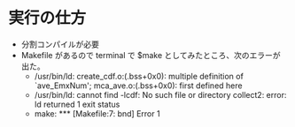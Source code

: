 # 実行の仕方
- 分割コンパイルが必要
- Makefile があるので terminal で $make としてみたところ、次のエラーが出た。
    - /usr/bin/ld: create_cdf.o:(.bss+0x0): multiple definition of `ave_EmxNum'; mca_ave.o:(.bss+0x0): first defined here
    - /usr/bin/ld: cannot find -lcdf: No such file or directory
collect2: error: ld returned 1 exit status
    - make: *** [Makefile:7: bnd] Error 1
